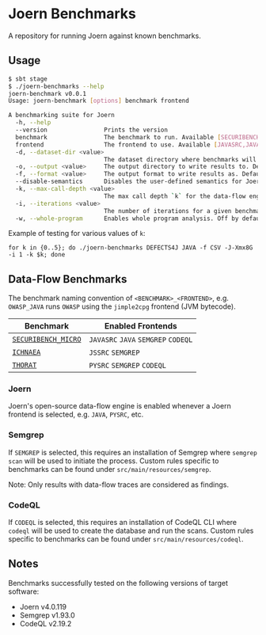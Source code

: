 Joern Benchmarks
================

A repository for running Joern against known benchmarks.

## Usage

```bash
$ sbt stage
$ ./joern-benchmarks --help
joern-benchmark v0.0.1
Usage: joern-benchmark [options] benchmark frontend

A benchmarking suite for Joern
  -h, --help
  --version                Prints the version
  benchmark                The benchmark to run. Available [SECURIBENCH_MICRO,SECURIBENCH_MICRO_JS,ICHNAEA,THORAT,BUGS_IN_PY,DEFECTS4J]
  frontend                 The frontend to use. Available [JAVASRC,JAVA,JSSRC,PYSRC,SEMGREP,CODEQL]
  -d, --dataset-dir <value>
                           The dataset directory where benchmarks will be initialized and executed. Default is `./workspace`.
  -o, --output <value>     The output directory to write results to. Default is `./results`.
  -f, --format <value>     The output format to write results as. Default is MD. Available [JSON,CSV,MD]
  --disable-semantics      Disables the user-defined semantics for Joern data-flows. Has no effect on non-Joern frontends.
  -k, --max-call-depth <value>
                           The max call depth `k` for the data-flow engine. Has no effect on non-Joern frontends. Default is 5.
  -i, --iterations <value>
                           The number of iterations for a given benchmark. Default is 1.
  -w, --whole-program      Enables whole program analysis. Off by default.
```

Example of testing for various values of `k`:
```
for k in {0..5}; do ./joern-benchmarks DEFECTS4J JAVA -f CSV -J-Xmx8G -i 1 -k $k; done 
```

## Data-Flow Benchmarks

The benchmark naming convention of `<BENCHMARK>_<FRONTEND>`, e.g. `OWASP_JAVA` runs `OWASP` using the `jimple2cpg`
frontend (JVM bytecode).

| Benchmark                                                                                      | Enabled Frontends                   |
|------------------------------------------------------------------------------------------------|-------------------------------------|
| [`SECURIBENCH_MICRO`](https://github.com/too4words/securibench-micro)                          | `JAVASRC` `JAVA` `SEMGREP` `CODEQL` |
| [`ICHNAEA`](https://www.franktip.org/pubs/tse2020.pdf)                                         | `JSSRC` `SEMGREP`                   |
| [`THORAT`](https://github.com/DavidBakerEffendi/benchmark-for-taint-analysis-tools-for-python) | `PYSRC` `SEMGREP` `CODEQL`          |

### Joern

Joern's open-source data-flow engine is enabled whenever a Joern frontend is selected, e.g. `JAVA`, `PYSRC`, etc.

### Semgrep

If `SEMGREP` is selected, this requires an installation of Semgrep where `semgrep scan` will be used to
initiate the process. Custom rules specific to benchmarks can be found under `src/main/resources/semgrep`.

Note: Only results with data-flow traces are considered as findings.

### CodeQL

If `CODEQL` is selected, this requires an installation of CodeQL CLI where `codeql` will be used to
create the database and run the scans. Custom rules specific to benchmarks can be found under `src/main/resources/codeql`.

## Notes

Benchmarks successfully tested on the following versions of target software:

* Joern v4.0.119
* Semgrep v1.93.0 
* CodeQL v2.19.2
